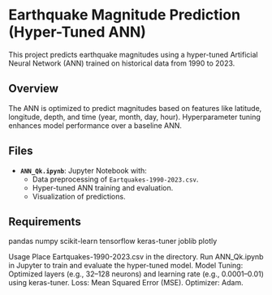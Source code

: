# Earthquake Magnitude Prediction (Hyper-Tuned ANN)

This project predicts earthquake magnitudes using a hyper-tuned Artificial Neural Network (ANN) trained on historical data from 1990 to 2023.

## Overview
The ANN is optimized to predict magnitudes based on features like latitude, longitude, depth, and time (year, month, day, hour). Hyperparameter tuning enhances model performance over a baseline ANN.

## Files
- **`ANN_Qk.ipynb`**: Jupyter Notebook with:
  - Data preprocessing of `Eartquakes-1990-2023.csv`.
  - Hyper-tuned ANN training and evaluation.
  - Visualization of predictions.

## Requirements
pandas
numpy
scikit-learn
tensorflow
keras-tuner
joblib
plotly

Usage
Place Eartquakes-1990-2023.csv in the directory.
Run ANN_Qk.ipynb in Jupyter to train and evaluate the hyper-tuned model.
Model
Tuning: Optimized layers (e.g., 32–128 neurons) and learning rate (e.g., 0.0001–0.01) using keras-tuner.
Loss: Mean Squared Error (MSE).
Optimizer: Adam.
